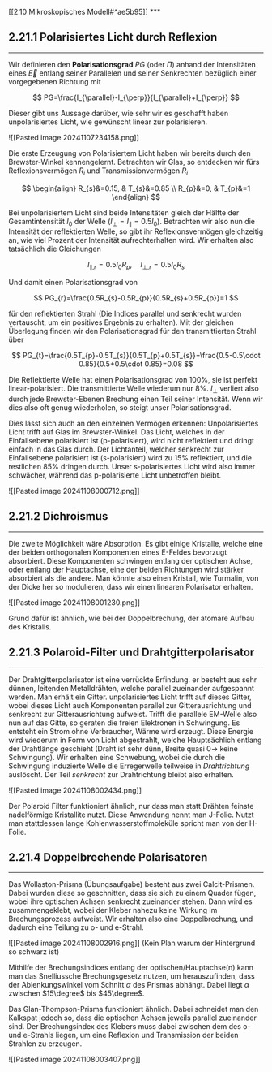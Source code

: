 [[2.10 Mikroskopisches Modell#^ae5b95]] ***

## 2.21.1 Polarisiertes Licht durch Reflexion
***

Wir definieren den **Polarisationsgrad** $PG$ (oder $\Pi$) anhand der Intensitäten eines $\vec{E}$ entlang seiner Parallelen und seiner Senkrechten bezüglich einer vorgegebenen Richtung mit

$$
PG=\frac{I_{\parallel}-I_{\perp}}{I_{\parallel}+I_{\perp}}
$$

Dieser gibt uns Aussage darüber, wie sehr wir es geschafft haben unpolarisiertes Licht, wie gewünscht linear zur polarisieren.

![[Pasted image 20241107234158.png]]

Die erste Erzeugung von Polarisiertem Licht haben wir bereits durch den Brewster-Winkel kennengelernt. Betrachten wir Glas, so entdecken wir fürs Reflexionsvermögen $R_{i}$ und Transmissionvermögen $R_{i}$

$$
\begin{align}
R_{s}&=0.15, & T_{s}&=0.85 \\
R_{p}&=0, & T_{p}&=1
\end{align}
$$

Bei unpolarisiertem Licht sind beide Intensitäten gleich der Hälfte der Gesamtintensität $I_{0}$ der Welle ($I_{\perp}=I_{\parallel}=0.5I_{0}$). Betrachten wir also nun die Intensität der reflektierten Welle, so gibt ihr Reflexionsvermögen gleichzeitig an, wie viel Prozent der Intensität aufrechterhalten wird. Wir erhalten also tatsächlich die Gleichungen

$$
I_{\parallel,r}=0.5I_{0}R_{p},\quad I_{\perp,r}=0.5I_{0}R_{s}
$$

Und damit einen Polarisationsgrad von

$$
PG_{r}=\frac{0.5R_{s}-0.5R_{p}}{0.5R_{s}+0.5R_{p}}=1
$$

für den reflektierten Strahl (Die Indices parallel und senkrecht wurden vertauscht, um ein positives Ergebnis zu erhalten). Mit der gleichen Überlegung finden wir den Polarisationsgrad für den transmittierten Strahl über

$$
PG_{t}=\frac{0.5T_{p}-0.5T_{s}}{0.5T_{p}+0.5T_{s}}=\frac{0.5-0.5\cdot 0.85}{0.5+0.5\cdot 0.85}=0.08
$$

Die Reflektierte Welle hat einen Polarisationsgrad von $100\%$, sie ist perfekt linear-polarisiert. Die transmittierte Welle wiederum nur $8\%$. $I_{\perp}$ verliert also durch jede Brewster-Ebenen Brechung einen Teil seiner Intensität. Wenn wir dies also oft genug wiederholen, so steigt unser Polarisationsgrad.

Dies lässt sich auch an den einzelnen Vermögen erkennen: Unpolarisiertes Licht trifft auf Glas im Brewster-Winkel. Das Licht, welches in der Einfallsebene polarisiert ist (p-polarisiert), wird nicht reflektiert und dringt einfach in das Glas durch. Der Lichtanteil, welcher senkrecht zur Einfallsebene polarisiert ist (s-polarisiert) wird zu $15\%$ reflektiert, und die restlichen $85\%$ dringen durch. Unser s-polarisiertes Licht wird also immer schwächer, während das p-polarisierte Licht unbetroffen bleibt.

![[Pasted image 20241108000712.png]]


## 2.21.2 Dichroismus
***

Die zweite Möglichkeit wäre Absorption. Es gibt einige Kristalle, welche eine der beiden orthogonalen Komponenten eines E-Feldes bevorzugt absorbiert. Diese Komponenten schwingen entlang der optischen Achse, oder entlang der Hauptachse, eine der beiden Richtungen wird stärker absorbiert als die andere. Man könnte also einen Kristall, wie Turmalin, von der Dicke her so modulieren, dass wir einen linearen Polarisator erhalten.

![[Pasted image 20241108001230.png]]

Grund dafür ist ähnlich, wie bei der Doppelbrechung, der atomare Aufbau des Kristalls.


## 2.21.3 Polaroid-Filter und Drahtgitterpolarisator
***

Der Drahtgitterpolarisator ist eine verrückte Erfindung. er besteht aus sehr dünnen, leitenden Metalldrähten, welche parallel zueinander aufgespannt werden. Man erhält ein Gitter. unpolarisiertes Licht trifft auf dieses Gitter, wobei dieses Licht auch Komponenten parallel zur Gitterausrichtung und senkrecht zur Gitterausrichtung aufweist. Trifft die parallele EM-Welle also nun auf das Gitte, so geraten die freien Elektronen in Schwingung. Es entsteht ein Strom ohne Verbraucher, Wärme wird erzeugt. Diese Energie wird wiederum in Form von Licht abgestrahlt, welche Hauptsächlich entlang der Drahtlänge geschieht (Draht ist sehr dünn, Breite quasi $0 \to$ keine Schwingung). Wir erhalten eine Schwebung, wobei die durch die Schwingung induzierte Welle die Erregerwelle teilweise in *Drahtrichtung* auslöscht. Der Teil *senkrecht* zur Drahtrichtung bleibt also erhalten.

![[Pasted image 20241108002434.png]]

Der Polaroid Filter funktioniert ähnlich, nur dass man statt Drähten feinste nadelförmige Kristallite nutzt. Diese Anwendung nennt man J-Folie. Nutzt man stattdessen lange Kohlenwasserstoffmoleküle spricht man von der H-Folie.


## 2.21.4 Doppelbrechende Polarisatoren
***

Das Wollaston-Prisma (Übungsaufgabe) besteht aus zwei Calcit-Prismen. Dabei wurden diese so geschnitten, dass sie sich zu einem Quader fügen, wobei ihre optischen Achsen senkrecht zueinander stehen. Dann wird es zusammengeklebt, wobei der Kleber nahezu keine Wirkung im Brechungsprozess aufweist. Wir erhalten also eine Doppelbrechung, und dadurch eine Teilung zu o- und e-Strahl.

![[Pasted image 20241108002916.png]]
(Kein Plan warum der Hintergrund so schwarz ist)

Mithilfe der Brechungsindices entlang der optischen/Hauptachse(n) kann man das Snelliussche Brechungsgesetz nutzen, um herauszufinden, dass der Ablenkungswinkel vom Schnitt $\alpha$ des Prismas abhängt. Dabei liegt $\alpha$ zwischen $15\degree$ bis $45\degree$.

Das Glan-Thompson-Prisma funktioniert ähnlich. Dabei schneidet man den Kalkspat jedoch so, dass die optischen Achsen jeweils parallel zueinander sind. Der Brechungsindex des Klebers muss dabei zwischen dem des o- und e-Strahls liegen, um eine Reflexion und Transmission der beiden Strahlen zu erzeugen.

![[Pasted image 20241108003407.png]]
